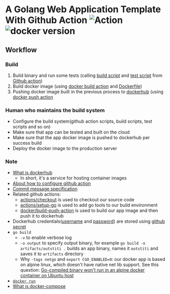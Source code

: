 # A Golang Web Application Template With Github Action  ![Action](https://github.com/chfanghr/oustiti/workflows/Action/badge.svg) ![docker version](https://img.shields.io/docker/v/chfanghr/outstiti?label=docker)

## Workflow

###  Build
1. Build binary and run some tests (calling [build script](tools/build.sh) and [test script](tools/test.sh) from [Github action](https://github.com/chfanghr/oustiti/blob/master/.github/workflows/action.yml#L14))
2. Build docker image (using [docker build action](https://github.com/chfanghr/oustiti/blob/master/.github/workflows/action.yml#L19) and [Dockerfile](tools/Dockerfile))
3. Pushing docker image built in the previous process to [dockerhub](https://hub.docker.com/repository/docker/chfanghr/outstiti) (using [docker push action](https://github.com/chfanghr/oustiti/blob/master/.github/workflows/action.yml#L23)

### Human who maintains the build system
* Configure the build system(github action scripts, build scripts, test scripts and so on)
* Make sure that app can be tested and built on the cloud
* Make sure that the app docker image is pushed to dockerhub per success build
* Deploy the docker image to the production server 

### Note
* [What is dockerhub](https://docs.docker.com/docker-hub/)
    - In short, it's a service for hosting container images
* [About how to configure github action](https://docs.github.com/en/actions/getting-started-with-github-actions)
* [Commit message specification](https://gist.github.com/brianclements/841ea7bffdb01346392c) 
* Related github actions:
    - [actions/checkout](https://github.com/actions/checkout) is used to checkout our source code
    - [actions/setup-go](https://github.com/actions/setup-go) is used to add go tools to our build environment
    - [docker/build-push-action](https://github.com/docker/build-push-action) is used to build our app image and then push it to dockerhub 
* Dockerhub credentials([username](https://github.com/chfanghr/oustiti/blob/master/.github/workflows/action.yml#L22) and [password](https://github.com/chfanghr/oustiti/blob/master/.github/workflows/action.yml#L23)) are stored using [github secret](https://docs.github.com/en/actions/configuring-and-managing-workflows/using-variables-and-secrets-in-a-workflow)
* `go build` 
    - `-v` to enable verbose log
    - `-o output` to specify output binary, for example `go build -o artifacts/outstiti .` builds an app binary, names it `outstiti` and saves it to `artifacts` directory
    - Why `-tags netgo` and  `export CGO_ENABLED=0`: our docker app is based on alpine linux, which doesn't have native net lib support. See this question: [Go-compiled binary won't run in an alpine docker container on Ubuntu host](https://stackoverflow.com/questions/36279253/go-compiled-binary-wont-run-in-an-alpine-docker-container-on-ubuntu-host)
* [`docker run`](https://docs.docker.com/engine/reference/run/)
* [What is docker-compose](https://docs.docker.com/compose/)